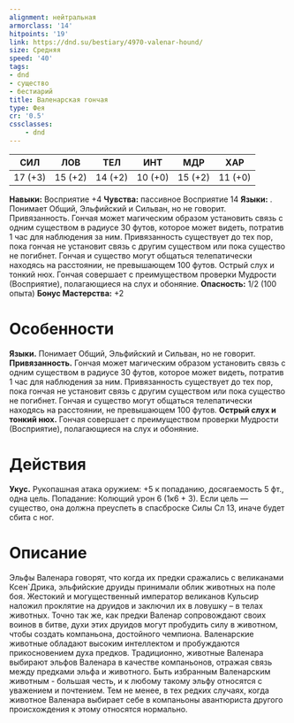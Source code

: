 ```yaml
---
alignment: нейтральная
armorclass: '14'
hitpoints: '19'
link: https://dnd.su/bestiary/4970-valenar-hound/
size: Средняя
speed: '40'
tags:
- dnd
- существо
- бестиарий
title: Валенарская гончая
type: Фея
cr: '0.5'
cssclasses:
    - dnd
---
```



| СИЛ | ЛОВ | ТЕЛ | ИНТ | МДР | ХАР |
|---|---|---|---|---|---|
| 17 (+3) | 15 (+2) | 14 (+2) | 10 (+0) | 15 (+2) | 11 (+0) |
**Навыки:** Восприятие +4
**Чувства:** пассивное Восприятие 14
**Языки:** . Понимает Общий, Эльфийский и Сильван, но не говорит.
Привязанность. Гончая может магическим образом установить связь с одним существом в радиусе 30 футов, которое может видеть, потратив 1 час для наблюдения за ним. Привязанность существует до тех пор, пока гончая не установит связь с другим существом или пока существо не погибнет. Гончая и существо могут общаться телепатически находясь на расстоянии, не превышающем 100 футов.
Острый слух и тонкий нюх. Гончая совершает с преимуществом проверки Мудрости (Восприятие), полагающиеся на слух и обоняние.
**Опасность:** 1/2 (100 опыта)
**Бонус Мастерства:** +2


# Особенности
**Языки.** Понимает Общий, Эльфийский и Сильван, но не говорит.
**Привязанность.** Гончая может магическим образом установить связь с одним существом в радиусе 30 футов, которое может видеть, потратив 1 час для наблюдения за ним. Привязанность существует до тех пор, пока гончая не установит связь с другим существом или пока существо не погибнет. Гончая и существо могут общаться телепатически находясь на расстоянии, не превышающем 100 футов.
**Острый слух и тонкий нюх.** Гончая совершает с преимуществом проверки Мудрости (Восприятие), полагающиеся на слух и обоняние.


# Действия
**Укус.** Рукопашная атака оружием: +5 к попаданию, досягаемость 5 фт., одна цель. Попадание: Колющий урон 6 (1к6 + 3). Если цель — существо, она должна преуспеть в спасброске Силы Сл 13, иначе будет сбита с ног.


# Описание
Эльфы Валенара говорят, что когда их предки сражались с великанами Ксен`Дрика, эльфийские друиды принимали облик животных на поле боя. Жестокий и могущественный император великанов Кульсир наложил проклятие на друидов и заключил их в ловушку – в телах животных. Точно так же, как предки Валенар сопровождают своих воинов в битве, духи этих друидов могут пробудить силу в животном, чтобы создать компаньона, достойного чемпиона. Валенарские животные обладают высоким интеллектом и пробуждаются прикосновением духа предков. Традиционно, животные Валенара выбирают эльфов Валенара в качестве компаньонов, отражая связь между предками эльфа и животного. Быть избранным Валенарским животным - большая честь, и к любому такому эльфу относятся с уважением и почтением. Тем не менее, в тех редких случаях, когда животное Валенара выбирает себе в компаньоны авантюриста другого происхождения к этому относятся нормально.